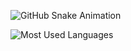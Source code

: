 
![GitHub Snake Animation](https://raw.githubusercontent.com/AKASH-DEV-23/AKASH-DEV-23/output/dist/github-snake-dark.svg?palette=github-dark)

![Most Used Languages](https://raw.githubusercontent.com/AKASH-DEV-23/AKASH-DEV-23/output/profile-summary-card-output/github_dark/most-used-languages.svg)
